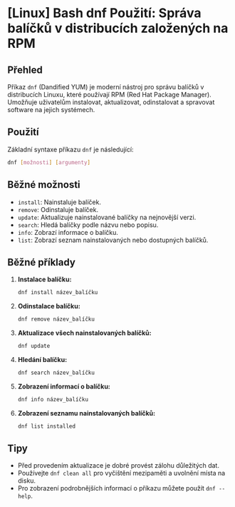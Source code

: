 # [Linux] Bash dnf Použití: Správa balíčků v distribucích založených na RPM

## Přehled
Příkaz `dnf` (Dandified YUM) je moderní nástroj pro správu balíčků v distribucích Linuxu, které používají RPM (Red Hat Package Manager). Umožňuje uživatelům instalovat, aktualizovat, odinstalovat a spravovat software na jejich systémech.

## Použití
Základní syntaxe příkazu `dnf` je následující:

```bash
dnf [možnosti] [argumenty]
```

## Běžné možnosti
- `install`: Nainstaluje balíček.
- `remove`: Odinstaluje balíček.
- `update`: Aktualizuje nainstalované balíčky na nejnovější verzi.
- `search`: Hledá balíčky podle názvu nebo popisu.
- `info`: Zobrazí informace o balíčku.
- `list`: Zobrazí seznam nainstalovaných nebo dostupných balíčků.

## Běžné příklady
1. **Instalace balíčku:**
   ```bash
   dnf install název_balíčku
   ```

2. **Odinstalace balíčku:**
   ```bash
   dnf remove název_balíčku
   ```

3. **Aktualizace všech nainstalovaných balíčků:**
   ```bash
   dnf update
   ```

4. **Hledání balíčku:**
   ```bash
   dnf search název_balíčku
   ```

5. **Zobrazení informací o balíčku:**
   ```bash
   dnf info název_balíčku
   ```

6. **Zobrazení seznamu nainstalovaných balíčků:**
   ```bash
   dnf list installed
   ```

## Tipy
- Před provedením aktualizace je dobré provést zálohu důležitých dat.
- Používejte `dnf clean all` pro vyčištění mezipaměti a uvolnění místa na disku.
- Pro zobrazení podrobnějších informací o příkazu můžete použít `dnf --help`.